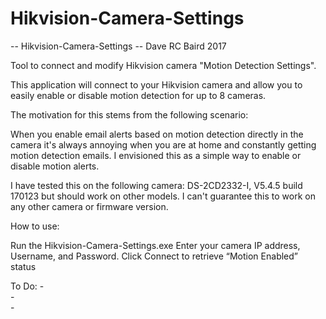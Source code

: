 # Hikvision-Camera-Settings

-- Hikvision-Camera-Settings -- Dave RC Baird 2017

Tool to connect and modify Hikvision camera "Motion Detection Settings".  

This application will connect to your Hikvision camera and allow you to easily enable or disable motion detection for up to 8 cameras.

The motivation for this stems from the following scenario:

When you enable email alerts based on motion detection directly in the camera it's always annoying when you are at home and constantly getting motion detection emails. I envisioned this as a simple way to enable or disable motion alerts.


I have tested this on the following camera: DS-2CD2332-I, V5.4.5 build 170123 but should work on other models.  I can't guarantee this to work on any other camera or firmware version.

How to use:

Run the Hikvision-Camera-Settings.exe
Enter your camera IP address, Username, and Password.
Click Connect to retrieve “Motion Enabled” status


To Do:
	-	
	-	
	-	

